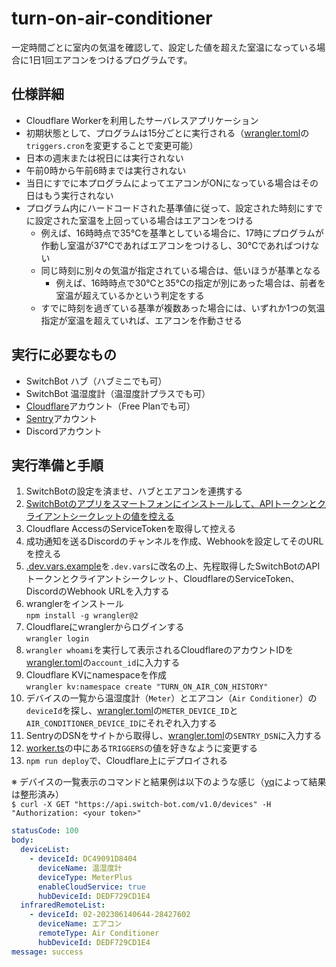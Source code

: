 # turn-on-air-conditioner

一定時間ごとに室内の気温を確認して、設定した値を超えた室温になっている場合に1日1回エアコンをつけるプログラムです。

## 仕様詳細

- Cloudflare Workerを利用したサーバレスアプリケーション
- 初期状態として、プログラムは15分ごとに実行される（[wrangler.toml](./wrangler.toml)の`triggers.cron`を変更することで変更可能）
- 日本の週末または祝日には実行されない
- 午前0時から午前6時までは実行されない
- 当日にすでに本プログラムによってエアコンがONになっている場合はその日はもう実行されない
- プログラム内にハードコードされた基準値に従って、設定された時刻にすでに設定された室温を上回っている場合はエアコンをつける
  - 例えば、16時時点で35℃を基準としている場合に、17時にプログラムが作動し室温が37℃であればエアコンをつけるし、30℃であればつけない
  - 同じ時刻に別々の気温が指定されている場合は、低いほうが基準となる
    - 例えば、16時時点で30℃と35℃の指定が別にあった場合は、前者を室温が超えているかという判定をする
  - すでに時刻を過ぎている基準が複数あった場合には、いずれか1つの気温指定が室温を超えていれば、エアコンを作動させる

## 実行に必要なもの

- SwitchBot ハブ（ハブミニでも可）
- SwitchBot 温湿度計（温湿度計プラスでも可）
- [Cloudflare](https://cloudflare.com)アカウント（Free Planでも可）
- [Sentry](https://sentry.io)アカウント
- Discordアカウント

## 実行準備と手順

1. SwitchBotの設定を済ませ、ハブとエアコンを連携する
1. [SwitchBotのアプリをスマートフォンにインストールして、APIトークンとクライアントシークレットの値を控える](https://github.com/OpenWonderLabs/SwitchBotAPI#getting-started)
1. Cloudflare AccessのServiceTokenを取得して控える
1. 成功通知を送るDiscordのチャンネルを作成、Webhookを設定してそのURLを控える
1. [.dev.vars.example](./.dev.vars.example)を`.dev.vars`に改名の上、先程取得したSwitchBotのAPIトークンとクライアントシークレット、CloudflareのServiceToken、DiscordのWebhook URLを入力する
1. wranglerをインストール  
  ```npm install -g wrangler@2```
1. Cloudflareにwranglerからログインする  
  ```wrangler login```
1. `wrangler whoami`を実行して表示されるCloudflareのアカウントIDを[wrangler.toml](./wrangler.toml)の`account_id`に入力する
1. Cloudflare KVにnamespaceを作成  
  ```wrangler kv:namespace create "TURN_ON_AIR_CON_HISTORY"```
1. デバイスの一覧から温湿度計（`Meter`）とエアコン（`Air Conditioner`）の`deviceId`を探し、[wrangler.toml](./wrangler.toml)の`METER_DEVICE_ID`と`AIR_CONDITIONER_DEVICE_ID`にそれぞれ入力する
1. SentryのDSNをサイトから取得し、[wrangler.toml](./wrangler.toml)の`SENTRY_DSN`に入力する
1. [worker.ts](./src/worker.ts)の中にある`TRIGGERS`の値を好きなように変更する
1. `npm run deploy`で、Cloudflare上にデプロイされる

※ デバイスの一覧表示のコマンドと結果例は以下のような感じ（[yq](https://github.com/mikefarah/yq)によって結果は整形済み）  
```$ curl -X GET "https://api.switch-bot.com/v1.0/devices" -H "Authorization: <your token>"```

```yaml
statusCode: 100
body:
  deviceList:
    - deviceId: DC49091D8404
      deviceName: 温湿度計
      deviceType: MeterPlus
      enableCloudService: true
      hubDeviceId: DEDF729CD1E4
  infraredRemoteList:
    - deviceId: 02-202306140644-28427602
      deviceName: エアコン
      remoteType: Air Conditioner
      hubDeviceId: DEDF729CD1E4
message: success
```
